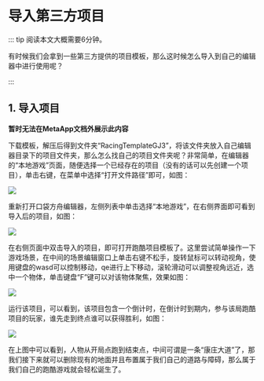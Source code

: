 # 导入第三方项目

::: tip 阅读本文大概需要6分钟。

有时候我们会拿到一些第三方提供的项目模板，那么这时候怎么导入到自己的编辑器中进行使用呢？

:::

## 1. 导入项目

**暂时无法在MetaApp文档外展示此内容**

下载模板，解压后得到文件夹“RacingTemplateGJ3”，将该文件夹放入自己编辑器目录下的项目文件夹，那么怎么找自己的项目文件夹呢？非常简单，在编辑器的“本地游戏”页面，随便选择一个已经存在的项目（没有的话可以先创建一个项目），单击右键，在菜单中选择“打开文件路径”即可，如图：

![](https://cdn.233xyx.com/1681112267842_676.PNG)

重新打开口袋方舟编辑器，左侧列表中单击选择“本地游戏”，在右侧界面即可看到导入后的项目，如图：

![](https://cdn.233xyx.com/1681112267915_580.PNG)

在右侧页面中双击导入的项目，即可打开跑酷项目模板了。这里尝试简单操作一下游戏场景，在中间的场景编辑窗口上单击右键不松手，旋转鼠标可以转动视角，使用键盘的wasd可以控制移动，qe进行上下移动，滚轮滑动可以调整视角远近，选中一个物体，单击键盘“F”键可以对该物体聚焦，效果如图：

![](https://cdn.233xyx.com/1681112267882_286.gif)

运行该项目，可以看到，该项目包含一个倒计时，在倒计时到期内，参与该局跑酷项目的玩家，谁先走到终点谁可以获得胜利，如图：

![](https://cdn.233xyx.com/1681112267806_471.gif)

在上图中可以看到，人物从开局点跑到结束点，中间可谓是一条“康庄大道”了，那我们接下来就可以删除现有的地面并且布置属于我们自己的道路与障碍，那么属于我们自己的跑酷游戏就会轻松诞生了。
